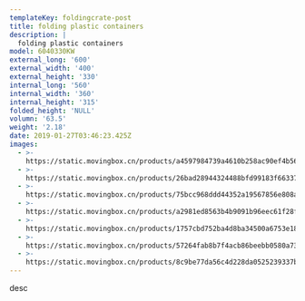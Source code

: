 ```yaml
---
templateKey: foldingcrate-post
title: folding plastic containers
description: |
  folding plastic containers
model: 6040330KW
external_long: '600'
external_width: '400'
external_height: '330'
internal_long: '560'
internal_width: '360'
internal_height: '315'
folded_height: 'NULL'
volumn: '63.5'
weight: '2.18'
date: 2019-01-27T03:46:23.425Z
images:
  - >-
    https://static.movingbox.cn/products/a4597984739a4610b258ac90ef4b56dc.jpg
  - >-
    https://static.movingbox.cn/products/26bad28944324488bfd99183f6633707.jpg
  - >-
    https://static.movingbox.cn/products/75bcc968ddd44352a19567856e808aba.jpg
  - >-
    https://static.movingbox.cn/products/a2981ed8563b4b9091b96eec61f28f82.jpg
  - >-
    https://static.movingbox.cn/products/1757cbd752ba4d8ba34500a6753e182a.jpg
  - >-
    https://static.movingbox.cn/products/57264fab8b7f4acb86beebb0580a73eb.jpg
  - >-
    https://static.movingbox.cn/products/8c9be77da56c4d228da0525239337b31.jpg
---
```

desc
